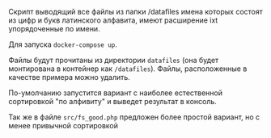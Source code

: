 Скрипт выводящий все файлы из папки /datafiles имена которых состоят из цифр и букв латинского алфавита, имеют расширение ixt  упорядоченные по имени.



Для запуска `docker-compose up`. 

Файлы будут прочитаны из директории `datafiles` (она будет монтирована в контейнер как `/datafiles`). Файлы, расположенные в качестве примера можно удалить.

По-умолчанию запустится вариант с наиболее естественной сортировкой "по алфивиту" и выведет результат в консоль.

Так же в файле `src/fs_good.php` предложен более простой вариант, но с менее привычной сортировкой
